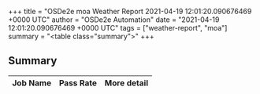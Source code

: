 +++
title = "OSDe2e moa Weather Report 2021-04-19 12:01:20.090676469 +0000 UTC"
author = "OSDe2e Automation"
date = "2021-04-19 12:01:20.090676469 +0000 UTC"
tags = ["weather-report", "moa"]
summary = "<table class=\"summary\"></table>"
+++
## Summary

| Job Name | Pass Rate | More detail |
|----------|-----------|-------------|



